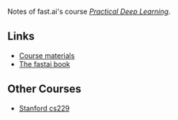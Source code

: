 Notes of fast.ai's course [*Practical Deep Learning*](https://course.fast.ai/).

## Links

- [Course materials](https://course.fast.ai/)
- [The fastai book](https://github.com/fastai/fastbook)

## Other Courses

- [Stanford cs229](https://cs229.stanford.edu/)